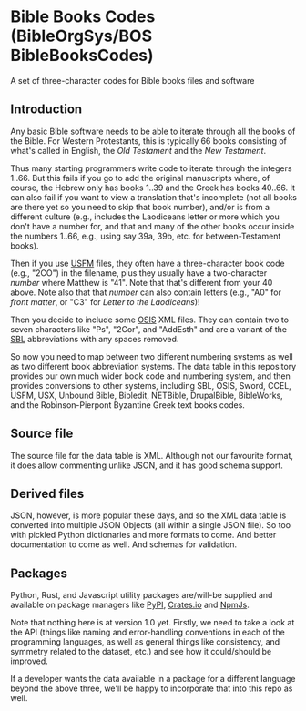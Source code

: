 # Bible Books Codes (BibleOrgSys/BOS BibleBooksCodes)

A set of three-character codes for Bible books files and software

## Introduction

Any basic Bible software needs to be able to iterate through all the books of the Bible.
For Western Protestants, this is typically 66 books consisting of what's called in English, the <i>Old Testament</i> and the <i>New Testament</i>.

Thus many starting programmers write code to iterate through the integers 1..66.
But this fails if you go to add the original manuscripts where, of course, the Hebrew only has books 1..39 and the Greek has books 40..66. It can also fail if you want to view a translation that's incomplete (not all books are there yet so you need to skip that book number), and/or is from a different culture (e.g., includes the Laodiceans letter or more which you don't have a number for, and that and many of the other books occur inside the numbers 1..66, e.g., using say 39a, 39b, etc. for between-Testament books).

Then if you use [USFM](https://ubsicap.github.io/usfm/identification/books.html?highlight=books) files, they often have a three-character book code (e.g., "2CO") in the filename, plus they usually have a two-character <i>number</i> where Matthew is "41".
Note that that's different from your 40 above. Note also that that <i>number</i> can also contain letters (e.g., "A0" for <i>front matter</i>, or "C3" for <i>Letter to the Laodiceans</i>)!

Then you decide to include some [OSIS](https://crosswire.org/osis/) XML files. They can contain two to seven characters like "Ps", "2Cor", and "AddEsth" and are a variant of the [SBL](https://www.sbl-site.org/publications/SBLHandbookofStyle.aspx) abbreviations with any spaces removed.

So now you need to map between two different numbering systems as well as two different book abbreviation systems. The data table in this repository provides our own much wider book code and numbering system, and then provides conversions to other systems, including SBL, OSIS, Sword, CCEL, USFM, USX, Unbound Bible, Bibledit, NETBible, DrupalBible, BibleWorks, and the Robinson-Pierpont Byzantine Greek text books codes.

## Source file

The source file for the data table is XML.
Although not our favourite format, it does allow commenting unlike JSON,
and it has good schema support.

## Derived files

JSON, however, is more popular these days, and so the XML data table is converted into multiple JSON Objects (all within a single JSON file). So too with pickled Python dictionaries and more formats to come. And better documentation to come as well. And schemas for validation.

## Packages

Python, Rust, and Javascript utility packages are/will-be supplied and available on package managers like [PyPI](https://pypi.org/user/FGorg/), [Crates.io](https://crates.io/crates/bos_books_codes) and [NpmJs](https://www.npmjs.com/).

Note that nothing here is at version 1.0 yet. Firstly, we need to take a look at the API (things like naming and error-handling conventions in each of the programming languages, as well as general things like consistency, and symmetry related to the dataset, etc.) and see how it could/should be improved.

If a developer wants the data available in a package for a different language beyond the above three, we'll be happy to incorporate that into this repo as well.
